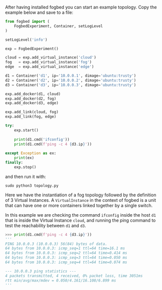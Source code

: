 After having installed fogbed you can start an example topology. Copy the example below and save to a file:

```py title="topology.py"
from fogbed import (
    FogbedExperiment, Container, setLogLevel
)

setLogLevel('info')

exp = FogbedExperiment()

cloud = exp.add_virtual_instance('cloud')
fog   = exp.add_virtual_instance('fog')
edge  = exp.add_virtual_instance('edge')

d1 = Container('d1', ip='10.0.0.1', dimage='ubuntu:trusty')
d2 = Container('d2', ip='10.0.0.2', dimage='ubuntu:trusty')
d3 = Container('d3', ip='10.0.0.3', dimage='ubuntu:trusty')

exp.add_docker(d1, cloud)
exp.add_docker(d2, fog)
exp.add_docker(d3, edge)

exp.add_link(cloud, fog)
exp.add_link(fog, edge)

try:
    exp.start()
    
    print(d1.cmd('ifconfig'))
    print(d1.cmd(f'ping -c 4 {d3.ip}'))
    
except Exception as ex: 
    print(ex)
finally:
    exp.stop()
```
and then run it with:
```
sudo python3 topology.py
```

Here we have the instantiation of a fog topology followed by the definition of 3 Virtual Instances. A `VirtualInstance` in the context of fogbed is a unit that can have one or more containers linked together by a single switch.

In this example we are checking the command `ifconfig` inside the host `d1` that is inside the Virtual Instance `cloud`, and running the ping command to test the reachability between `d1` and `d3`.

```py
>>> print(d1.cmd(f'ping -c 4 {d3.ip}'))
'''
PING 10.0.0.3 (10.0.0.3) 56(84) bytes of data.
64 bytes from 10.0.0.3: icmp_seq=1 ttl=64 time=16.1 ms
64 bytes from 10.0.0.3: icmp_seq=2 ttl=64 time=0.414 ms
64 bytes from 10.0.0.3: icmp_seq=3 ttl=64 time=0.050 ms
64 bytes from 10.0.0.3: icmp_seq=4 ttl=64 time=0.074 ms

--- 10.0.0.3 ping statistics ---
4 packets transmitted, 4 received, 0% packet loss, time 3051ms
rtt min/avg/max/mdev = 0.050/4.161/16.108/6.899 ms
'''
```